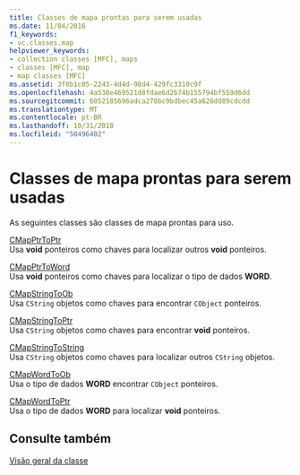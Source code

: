 ```yaml
---
title: Classes de mapa prontas para serem usadas
ms.date: 11/04/2016
f1_keywords:
- vc.classes.map
helpviewer_keywords:
- collection classes [MFC], maps
- classes [MFC], map
- map classes [MFC]
ms.assetid: 3f0b1c05-2243-4d4d-98d4-429fc3310c9f
ms.openlocfilehash: 4a538e469521d8fdae6d2b74b155794bf559d6dd
ms.sourcegitcommit: 6052185696adca270bc9bdbec45a626dd89cdcdd
ms.translationtype: MT
ms.contentlocale: pt-BR
ms.lasthandoff: 10/31/2018
ms.locfileid: "50496402"
---
```

# <a name="ready-to-use-map-classes"></a>Classes de mapa prontas para serem usadas

As seguintes classes são classes de mapa prontas para uso.

[CMapPtrToPtr](../mfc/reference/cmapptrtoptr-class.md)<br/>
Usa **void** ponteiros como chaves para localizar outros **void** ponteiros.

[CMapPtrToWord](../mfc/reference/cmapptrtoword-class.md)<br/>
Usa **void** ponteiros como chaves para localizar o tipo de dados **WORD**.

[CMapStringToOb](../mfc/reference/cmapstringtoob-class.md)<br/>
Usa `CString` objetos como chaves para encontrar `CObject` ponteiros.

[CMapStringToPtr](../mfc/reference/cmapstringtoptr-class.md)<br/>
Usa `CString` objetos como chaves para encontrar **void** ponteiros.

[CMapStringToString](../mfc/reference/cmapstringtostring-class.md)<br/>
Usa `CString` objetos como chaves para localizar outros `CString` objetos.

[CMapWordToOb](../mfc/reference/cmapwordtoob-class.md)<br/>
Usa o tipo de dados **WORD** encontrar `CObject` ponteiros.

[CMapWordToPtr](../mfc/reference/cmapwordtoptr-class.md)<br/>
Usa o tipo de dados **WORD** para localizar **void** ponteiros.

## <a name="see-also"></a>Consulte também

[Visão geral da classe](../mfc/class-library-overview.md)

